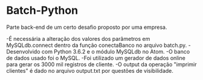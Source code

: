 # Batch-Python
Parte back-end de um certo desafio proposto por uma empresa.

-É necessária a alteração dos valores dos parâmetros em MySQLdb.connect dentro da função conectaBanco no arquivo batch.py.
-Desenvolvido com Python 3.6.2 e o módulo MySQLdb no Atom.
-O banco de dados usado foi o MySQL. 
-Foi utilizado um gerador de dados online para gerar os 3000 mil registros de cliente.
-O output da operação "imprimir clientes" é dado no arquivo output.txt por questões de visibilidade.
